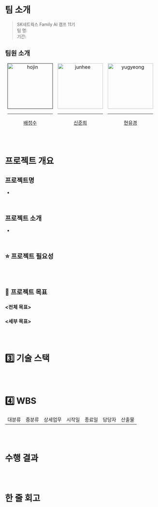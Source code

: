 # 

# 팀 소개
> SK네트웍스 Family AI 캠프 11기  <br/>
> 팀 명:  <br/>
> 기간:  <br/>

## 팀원 소개

<table>
  <thead>
    <td align="center">
      <a href="">
        <img src="" width="150" alt="hojin"/><br /><hr/>
        배정수
      </a><br />
    </td>
    <td align="center">
      <a href="https://github.com/HybuKimo">
        <img src="https://github.com/HybuKimo.png" width="150" alt="junhee"/><br /><hr/>
        신준희
      </a><br />
    </td>
    <td align="center">
      <a href="https://github.com/yugyeongh">
        <img src="https://github.com/yugyeongh.png" width="150" alt="yugyeong"/><br /><hr/>
        현유경
      </a><br />
    </td>
  </thead>
</table>

<br/><br/>

# 프로젝트 개요

## 프로젝트명 
-
<br/>

## 프로젝트 소개
- 
<br/>

## ⭐ 프로젝트 필요성



<br/><br/>

## 🎯 프로젝트 목표
### **<전체 목표>**


### **<세부 목표>**

<br/><br/>

# 3️⃣ 기술 스택

<br/><br/>

# 4️⃣ WBS

<table>
  <thead>
    <td>대분류</td>
    <td>중분류</td>
    <td>상세업무</td>
    <td>시작일</td>
    <td>종료일</td>
    <td>담당자</td>
    <td>산출물</td>
  </thead>
  <tbody>
    <tr>
    </tr>
    <tr>
    </tr>
    <tr>
    </tr>
    <tr>
    </tr>
    <tr>
    </tr>
    <tr>
    </tr>
    <tr>
    </tr>
    <tr>
    </tr>
  </tbody>
</table>

<br/><br/>

# 수행 결과 

<br/><br/>

# 한 줄 회고
